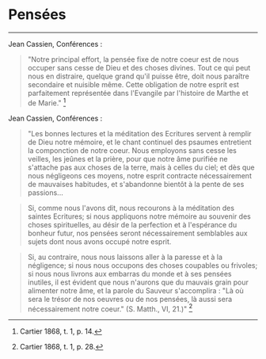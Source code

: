# Pensées

***

Jean Cassien, Conférences :

> "Notre principal effort, la pensée fixe de notre coeur est de nous occuper sans cesse de Dieu et des choses divines. Tout ce qui peut nous en distraire, quelque grand qu'il puisse être, doit nous paraître secondaire et nuisible même. Cette obligation de notre esprit est parfaitement représentée dans l'Evangile par l'histoire de Marthe et de Marie." [^1]

[^1]: Cartier 1868, t. 1, p. 14.

Jean Cassien, Conférences :

> "Les bonnes lectures et la méditation des Ecritures servent à remplir de Dieu notre mémoire, et le chant continuel des psaumes entretient la componction de notre coeur. Nous employons sans cesse les veilles, les jeûnes et la prière, pour que notre âme purifiée ne s'attache pas aux choses de la terre, mais à celles du ciel; et dès que nous négligeons ces moyens, notre esprit contracte nécessairement de mauvaises habitudes, et s'abandonne bientôt à la pente de ses passions...

> Si, comme nous l'avons dit, nous recourons à la méditation des saintes Ecritures; si nous appliquons notre mémoire au souvenir des choses spirituelles, au désir de la perfection et à l'espérance du bonheur futur, nos pensées seront nécessairement semblables aux sujets dont nous avons occupé notre esprit.

> Si, au contraire, nous nous laissons aller à la paresse et à la négligence; si nous nous occupons des choses coupables ou frivoles; si nous nous livrons aux embarras du monde et à ses pensées inutiles, il est évident que nous n'aurons que du mauvais grain pour alimenter notre âme, et la parole du Sauveur s'accomplira : "Là où sera le trésor de nos oeuvres ou de nos pensées, là aussi sera nécessairement notre coeur." (S. Matth., VI, 21.)" [^2]

[^2]: Cartier 1868, t. 1, p. 28.
